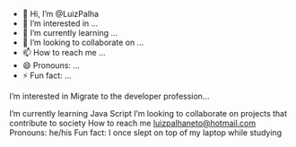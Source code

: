- 👋 Hi, I’m @LuizPalha
- 👀 I’m interested in ...
- 🌱 I’m currently learning ...
- 💞️ I’m looking to collaborate on ...
- 📫 How to reach me ...
- 😄 Pronouns: ...
- ⚡ Fun fact: ...

<!---
LuizPalha/LuizPalha is a ✨ special ✨ repository because its `README.md` (this file) appears on your GitHub profile.
You can click the Preview link to take a look at your changes.
---> I’m interested in Migrate to the developer profession...
I’m currently learning Java Script
I’m looking to collaborate on projects that contribute to society
 How to reach me luizpalhaneto@hotmail.com
 Pronouns: he/his 
  Fun fact: I once slept on top of my laptop while studying
 

